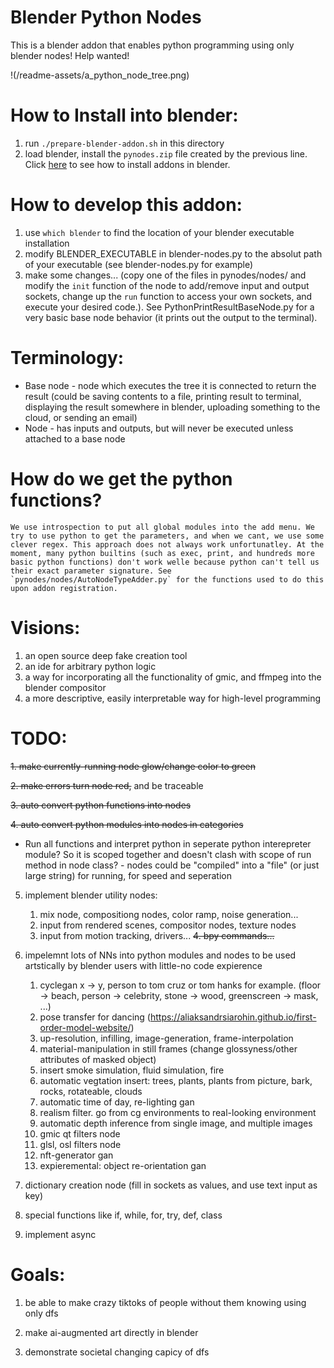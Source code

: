 # Blender Python Nodes
This is a blender addon that enables python programming using only blender nodes! Help wanted!

!(/readme-assets/a_python_node_tree.png)

# How to Install into blender:
  1. run `./prepare-blender-addon.sh` in this directory
  2. load blender, install the `pynodes.zip` file created by the previous line. Click [here](https://www.youtube.com/watch?v=vYh1qh9y1MI) to see how to install addons in blender.

# How to develop this addon:
  1. use `which blender` to find the location of your blender executable installation
  2. modify BLENDER_EXECUTABLE in blender-nodes.py to the absolut path of your executable (see blender-nodes.py for example)
  3. make some changes... (copy one of the files in pynodes/nodes/ and modify the `init` function of the node to add/remove input and output sockets, change up the `run` function to access your own sockets, and execute your desired code.). See PythonPrintResultBaseNode.py for a very basic base node behavior (it prints out the output to the terminal).

# Terminology:
  * Base node - node which executes the tree it is connected to return the result (could be saving contents to a file, printing result to terminal, displaying the result somewhere in blender, uploading something to the cloud, or sending an email)
  * Node - has inputs and outputs, but will never be executed unless attached to a base node

# How do we get the python functions?
	We use introspection to put all global modules into the add menu. We try to use python to get the parameters, and when we cant, we use some clever regex. This approach does not always work unfortunatley. At the moment, many python builtins (such as exec, print, and hundreds more basic python functions) don't work welle because python can't tell us their exact parameter signature. See `pynodes/nodes/AutoNodeTypeAdder.py` for the functions used to do this upon addon registration.

# Visions:
  1. an open source deep fake creation tool
  2. an ide for arbitrary python logic
  3. a way for incorporating all the functionality of gmic, and ffmpeg into the blender compositor
  4. a more descriptive, easily interpretable way for high-level programming

# TODO:
  ~~1. make currently-running node glow/change color to green~~

  ~~2. make errors turn node red,~~ and be traceable

  ~~3. auto convert python functions into nodes~~

  ~~4. auto convert python modules into nodes in categories~~

  - Run all functions and interpret python in seperate python interepreter module? So it is scoped together and doesn't clash with scope of run method in node class?
        - nodes could be "compiled" into a "file" (or just large string) for running, for speed and seperation

  5. implement blender utility nodes:

      1. mix node, compositiong nodes, color ramp, noise generation...
      2. input from rendered scenes, compositor nodes, texture nodes
      3. input from motion tracking, drivers...
      ~~4. bpy commands...~~

  6. impelemnt lots of NNs into python modules and nodes to be used artstically by blender users with little-no code expierence

      1. cyclegan x -> y, person to tom cruz or tom hanks for example. (floor -> beach, person -> celebrity, stone -> wood, greenscreen -> mask, ...)
      2. pose transfer for dancing (https://aliaksandrsiarohin.github.io/first-order-model-website/)
      3. up-resolution, infilling, image-generation, frame-interpolation
      4. material-manipulation in still frames (change glossyness/other attributes of masked object)
      5. insert smoke simulation, fluid simulation, fire
      6. automatic vegtation insert: trees, plants, plants from picture, bark, rocks, rotateable, clouds
      7. automatic time of day, re-lighting gan
      8. realism filter. go from cg environments to real-looking environment
      9. automatic depth inference from single image, and multiple images
      10. gmic qt filters node
      11. glsl, osl filters node
      12. nft-generator gan
      13. expieremental: object re-orientation gan

  7. dictionary creation node (fill in sockets as values, and use text input as key)

  8. special functions like if, while, for, try, def, class

  9. implement async

# Goals:

  1. be able to make crazy tiktoks of people without them knowing using only dfs

  2. make ai-augmented art directly in blender

  3. demonstrate societal changing capicy of dfs
